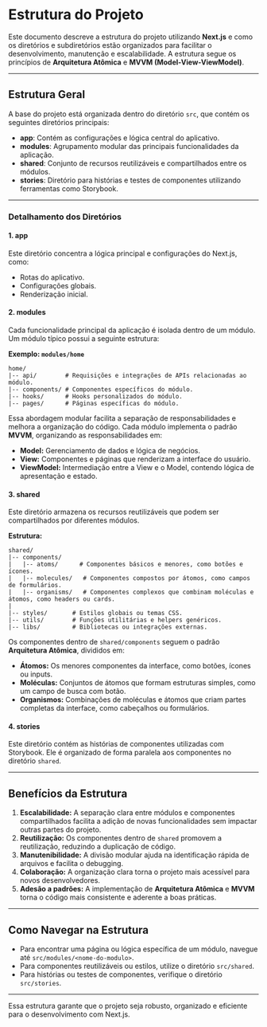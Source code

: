# Estrutura do Projeto

Este documento descreve a estrutura do projeto utilizando **Next.js** e como os diretórios e subdiretórios estão organizados para facilitar o desenvolvimento, manutenção e escalabilidade. A estrutura segue os princípios de **Arquitetura Atômica** e **MVVM (Model-View-ViewModel)**.

---

## Estrutura Geral
A base do projeto está organizada dentro do diretório `src`, que contém os seguintes diretórios principais:

- **app**: Contém as configurações e lógica central do aplicativo.
- **modules**: Agrupamento modular das principais funcionalidades da aplicação.
- **shared**: Conjunto de recursos reutilizáveis e compartilhados entre os módulos.
- **stories**: Diretório para histórias e testes de componentes utilizando ferramentas como Storybook.

---

### **Detalhamento dos Diretórios**

#### **1. app**
Este diretório concentra a lógica principal e configurações do Next.js, como:

- Rotas do aplicativo.
- Configurações globais.
- Renderização inicial.

#### **2. modules**
Cada funcionalidade principal da aplicação é isolada dentro de um módulo. Um módulo típico possui a seguinte estrutura:

**Exemplo: `modules/home`**

```
home/
|-- api/        # Requisições e integrações de APIs relacionadas ao módulo.
|-- components/ # Componentes específicos do módulo.
|-- hooks/      # Hooks personalizados do módulo.
|-- pages/      # Páginas específicas do módulo.
```

Essa abordagem modular facilita a separação de responsabilidades e melhora a organização do código. Cada módulo implementa o padrão **MVVM**, organizando as responsabilidades em:

- **Model:** Gerenciamento de dados e lógica de negócios.
- **View:** Componentes e páginas que renderizam a interface do usuário.
- **ViewModel:** Intermediação entre a View e o Model, contendo lógica de apresentação e estado.

#### **3. shared**
Este diretório armazena os recursos reutilizáveis que podem ser compartilhados por diferentes módulos.

**Estrutura:**

```
shared/
|-- components/
|   |-- atoms/      # Componentes básicos e menores, como botões e ícones.
|   |-- molecules/   # Componentes compostos por átomos, como campos de formulários.
|   |-- organisms/   # Componentes complexos que combinam moléculas e átomos, como headers ou cards.
|
|-- styles/       # Estilos globais ou temas CSS.
|-- utils/        # Funções utilitárias e helpers genéricos.
|-- libs/         # Bibliotecas ou integrações externas.
```

Os componentes dentro de `shared/components` seguem o padrão **Arquitetura Atômica**, divididos em:

- **Átomos:** Os menores componentes da interface, como botões, ícones ou inputs.
- **Moléculas:** Conjuntos de átomos que formam estruturas simples, como um campo de busca com botão.
- **Organismos:** Combinações de moléculas e átomos que criam partes completas da interface, como cabeçalhos ou formulários.

#### **4. stories**
Este diretório contém as histórias de componentes utilizadas com Storybook. Ele é organizado de forma paralela aos componentes no diretório `shared`.

---

## Benefícios da Estrutura

1. **Escalabilidade:** A separação clara entre módulos e componentes compartilhados facilita a adição de novas funcionalidades sem impactar outras partes do projeto.
2. **Reutilização:** Os componentes dentro de `shared` promovem a reutilização, reduzindo a duplicação de código.
3. **Manutenibilidade:** A divisão modular ajuda na identificação rápida de arquivos e facilita o debugging.
4. **Colaboração:** A organização clara torna o projeto mais acessível para novos desenvolvedores.
5. **Adesão a padrões:** A implementação de **Arquitetura Atômica** e **MVVM** torna o código mais consistente e aderente a boas práticas.

---

## Como Navegar na Estrutura

- Para encontrar uma página ou lógica específica de um módulo, navegue até `src/modules/<nome-do-modulo>`.
- Para componentes reutilizáveis ou estilos, utilize o diretório `src/shared`.
- Para histórias ou testes de componentes, verifique o diretório `src/stories`.

---

Essa estrutura garante que o projeto seja robusto, organizado e eficiente para o desenvolvimento com Next.js.